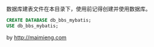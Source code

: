 数据库建表文件在本目录下，使用前记得创建并使用数据库。

```sql
CREATE DATABASE db_bbs_mybatis;
USE db_bbs_mybatis;
```

by http://maimieng.com